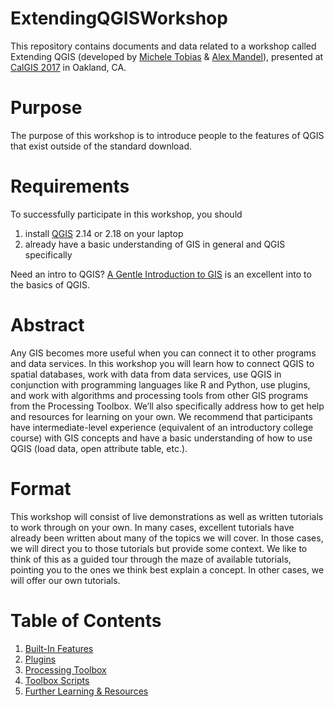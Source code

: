 # ExtendingQGISWorkshop

This repository contains documents and data related to a workshop called Extending QGIS (developed by [Michele Tobias](https://github.com/MicheleTobias) & [Alex Mandel](https://github.com/wildintellect)), presented at [CalGIS 2017](https://calgis2017.locationcon.org/) in Oakland, CA.

# Purpose 
The purpose of this workshop is to introduce people to the features of QGIS that exist outside of the standard download.  

# Requirements
To successfully participate in this workshop, you should 
1. install [QGIS](http://qgis.org) 2.14 or 2.18 on your laptop
2. already have a basic understanding of GIS in general and QGIS specifically

Need an intro to QGIS?  [A Gentle Introduction to GIS](http://docs.qgis.org/2.14/en/docs/gentle_gis_introduction/index.html) is an excellent into to the basics of QGIS.

# Abstract
Any GIS becomes more useful when you can connect it to other programs and data services.  In this workshop you will learn how to connect QGIS to spatial databases, work with data from data services, use QGIS in conjunction with programming languages like R and Python, use plugins, and work with algorithms and processing tools from other GIS programs from the Processing Toolbox.  We’ll also specifically address how to get help and resources for learning on your own.  We recommend that participants have intermediate-level experience (equivalent of an introductory college course) with GIS concepts and have a basic understanding of how to use QGIS (load data, open attribute table, etc.).

# Format
This workshop will consist of live demonstrations as well as written tutorials to work through on your own.  In many cases, excellent tutorials have already been written about many of the topics we will cover.  In those cases, we will direct you to those tutorials but provide some context.  We like to think of this as a guided tour through the maze of available tutorials, pointing you to the ones we think best explain a concept.  In other cases, we will offer our own tutorials.

# Table of Contents

1. [Built-In Features](https://github.com/MicheleTobias/ExtendingQGISWorkshop/blob/master/Built-InFeatures.md)
2. [Plugins](https://github.com/MicheleTobias/ExtendingQGISWorkshop/blob/master/Plugins.md)
3. [Processing Toolbox](https://github.com/MicheleTobias/ExtendingQGISWorkshop/blob/master/ProcessingToolbox.md)
4. [Toolbox Scripts](https://github.com/MicheleTobias/ExtendingQGISWorkshop/blob/master/ToolboxScrips.md)
5. [Further Learning & Resources](https://github.com/MicheleTobias/ExtendingQGISWorkshop/blob/master/FurtherLearningResources.md)
